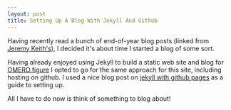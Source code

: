 ```yaml
---
layout: post
title: Setting Up A Blog With Jekyll And Github
---
```


Having recently read a bunch of end-of-year blog posts
(linked from [Jeremy Keith's](https://medium.com/@adactio/year-8217-s-end-285515cc463d)),
I decided it's about time I started a blog of some sort.

Having already enjoyed using Jekyll to build a static web site and blog for
[OMERO.figure](http://figure.openmicroscopy.org/)
I opted to go for the same approach for this site, including hosting on github.
I used a nice blog post on [jekyll with github pages](http://www.smashingmagazine.com/2014/08/build-blog-jekyll-github-pages/)
as a guide to setting up.

All I have to do now is think of something to blog about!
